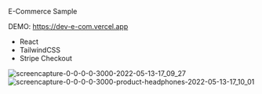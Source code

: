 E-Commerce Sample

DEMO:
https://dev-e-com.vercel.app

- React
- TailwindCSS
- Stripe Checkout

![screencapture-0-0-0-0-3000-2022-05-13-17_09_27](https://user-images.githubusercontent.com/98970045/168313664-8dc97b96-3f96-4bcc-bdaa-9389522fe49e.png)
![screencapture-0-0-0-0-3000-product-headphones-2022-05-13-17_10_01](https://user-images.githubusercontent.com/98970045/168313673-c08d81ac-6acc-477e-8b03-f2579216b7ef.png)
